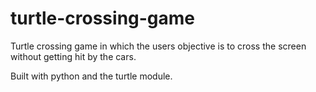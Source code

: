 # turtle-crossing-game

Turtle crossing game in which the users objective is to cross the screen without getting hit by the cars.

Built with python and the turtle module.
